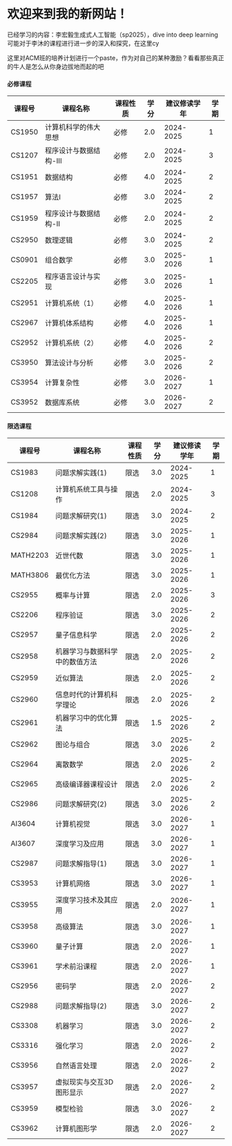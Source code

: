 # 欢迎来到我的新网站！

已经学习的内容：李宏毅生成式人工智能（sp2025），dive into deep learning 可能对于李沐的课程进行进一步的深入和探究，在这里cy

这里对ACM班的培养计划进行一个paste，作为对自己的某种激励？看看那些真正的牛人是怎么从你身边拔地而起的吧

#### 必修课程

| 课程号    | 课程名称        | 课程性质 | 学分  | 建议修读学年    | 学期 |
| ------ | ----------- | ---- | --- | --------- | -- |
| CS1950 | 计算机科学的伟大思想  | 必修   | 2.0 | 2024-2025 | 1  |
| CS1207 | 程序设计与数据结构-Ⅲ | 必修   | 2.0 | 2024-2025 | 3  |
| CS1951 | 数据结构        | 必修   | 4.0 | 2024-2025 | 2  |
| CS1957 | 算法I         | 必修   | 3.0 | 2024-2025 | 2  |
| CS1959 | 程序设计与数据结构-Ⅱ | 必修   | 2.0 | 2024-2025 | 2  |
| CS2950 | 数理逻辑        | 必修   | 3.0 | 2024-2025 | 2  |
| CS0901 | 组合数学        | 必修   | 3.0 | 2025-2026 | 1  |
| CS2205 | 程序语言设计与实现   | 必修   | 3.0 | 2025-2026 | 1  |
| CS2951 | 计算机系统（1）    | 必修   | 4.0 | 2025-2026 | 1  |
| CS2967 | 计算机体系结构     | 必修   | 4.0 | 2025-2026 | 1  |
| CS2952 | 计算机系统（2）    | 必修   | 4.0 | 2025-2026 | 2  |
| CS3950 | 算法设计与分析     | 必修   | 3.0 | 2025-2026 | 2  |
| CS3954 | 计算复杂性       | 必修   | 3.0 | 2026-2027 | 1  |
| CS3952 | 数据库系统       | 必修   | 3.0 | 2026-2027 | 2  |

#### 限选课程

| 课程号      | 课程名称            | 课程性质 | 学分  | 建议修读学年    | 学期 |
| -------- | --------------- | ---- | --- | --------- | -- |
| CS1983   | 问题求解实践(1)       | 限选   | 3.0 | 2024-2025 | 1  |
| CS1208   | 计算机系统工具与操作      | 限选   | 2.0 | 2024-2025 | 3  |
| CS1984   | 问题求解研究(1)       | 限选   | 3.0 | 2024-2025 | 2  |
| CS2984   | 问题求解实践(2)       | 限选   | 3.0 | 2025-2026 | 1  |
| MATH2203 | 近世代数            | 限选   | 3.0 | 2025-2026 | 1  |
| MATH3806 | 最优化方法           | 限选   | 3.0 | 2025-2026 | 1  |
| CS2955   | 概率与计算           | 限选   | 2.0 | 2025-2026 | 3  |
| CS2206   | 程序验证            | 限选   | 3.0 | 2025-2026 | 2  |
| CS2957   | 量子信息科学          | 限选   | 2.0 | 2025-2026 | 2  |
| CS2958   | 机器学习与数据科学中的数值方法 | 限选   | 2.0 | 2025-2026 | 2  |
| CS2959   | 近似算法            | 限选   | 2.0 | 2025-2026 | 2  |
| CS2960   | 信息时代的计算机科学理论    | 限选   | 2.0 | 2025-2026 | 2  |
| CS2961   | 机器学习中的优化算法      | 限选   | 1.5 | 2025-2026 | 2  |
| CS2962   | 图论与组合           | 限选   | 3.0 | 2025-2026 | 2  |
| CS2964   | 离散数学            | 限选   | 2.0 | 2025-2026 | 2  |
| CS2965   | 高级编译器课程设计       | 限选   | 2.0 | 2025-2026 | 2  |
| CS2986   | 问题求解研究(2)       | 限选   | 3.0 | 2025-2026 | 2  |
| AI3604   | 计算机视觉           | 限选   | 3.0 | 2026-2027 | 1  |
| AI3607   | 深度学习及应用         | 限选   | 3.0 | 2026-2027 | 1  |
| CS2987   | 问题求解指导(1)       | 限选   | 3.0 | 2026-2027 | 1  |
| CS3953   | 计算机网络           | 限选   | 3.0 | 2026-2027 | 1  |
| CS3955   | 深度学习技术及其应用      | 限选   | 2.0 | 2026-2027 | 1  |
| CS3958   | 高级算法            | 限选   | 3.0 | 2026-2027 | 1  |
| CS3960   | 量子计算            | 限选   | 2.0 | 2026-2027 | 1  |
| CS3961   | 学术前沿课程          | 限选   | 2.0 | 2026-2027 | 1  |
| CS2956   | 密码学             | 限选   | 2.0 | 2026-2027 | 2  |
| CS2988   | 问题求解指导(2)       | 限选   | 3.0 | 2026-2027 | 2  |
| CS3308   | 机器学习            | 限选   | 3.0 | 2026-2027 | 2  |
| CS3316   | 强化学习            | 限选   | 2.0 | 2026-2027 | 2  |
| CS3956   | 自然语言处理          | 限选   | 2.0 | 2026-2027 | 2  |
| CS3957   | 虚拟现实与交互3D图形显示   | 限选   | 2.0 | 2026-2027 | 2  |
| CS3959   | 模型检验            | 限选   | 3.0 | 2026-2027 | 2  |
| CS3962   | 计算机图形学          | 限选   | 2.0 | 2026-2027 | 2  |
